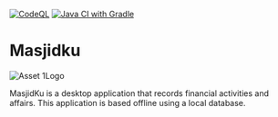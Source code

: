 [![CodeQL](https://github.com/Andi-IM/Masjidku/actions/workflows/codeql-analysis.yml/badge.svg)](https://github.com/Andi-IM/Masjidku/actions/workflows/codeql-analysis.yml)
[![Java CI with Gradle](https://github.com/Andi-IM/Masjidku/actions/workflows/cicd-test.yml/badge.svg)](https://github.com/Andi-IM/Masjidku/actions/workflows/cicd-test.yml)
# Masjidku
![Asset 1Logo](https://user-images.githubusercontent.com/21165698/116789775-c6cf5100-aada-11eb-9a0f-29734f4369d7.png)

MasjidKu is a desktop application that records financial activities and affairs. This application is based offline using a local database.
